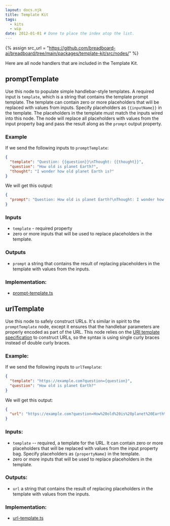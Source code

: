 ```yaml
---
layout: docs.njk
title: Template Kit
tags:
  - kits
  - wip
date: 2012-01-01 # Done to place the index atop the list.
---
```


{% assign src_url = "https://github.com/breadboard-ai/breadboard/tree/main/packages/template-kit/src/nodes/" %}

Here are all node handlers that are included in the Template Kit.

## promptTemplate

Use this node to populate simple handlebar-style templates. A required input is `template`, which is a string that contains the template prompt template. The template can contain zero or more placeholders that will be replaced with values from inputs. Specify placeholders as `{{inputName}}` in the template. The placeholders in the template must match the inputs wired into this node. The node will replace all placeholders with values from the input property bag and pass the result along as the `prompt` output property.

### Example

If we send the following inputs to `promptTemplate`:

```json
{
  "template": "Question: {{question}}\nThought: {{thought}}",
  "question": "How old is planet Earth?",
  "thought": "I wonder how old planet Earth is?"
}
```

We will get this output:

```json
{
  "prompt": "Question: How old is planet Earth?\nThought: I wonder how old planet Earth is?"
}
```

### Inputs

- `template` - required property
- zero or more inputs that will be used to replace placeholders in the template.

### Outputs

- `prompt` a string that contains the result of replacing placeholders in the template with values from the inputs.

### Implementation:

- [prompt-template.ts]({{src_url}}prompt-template.ts)

## urlTemplate

Use this node to safely construct URLs. It's similar in spirit to the `promptTemplate` node, except it ensures that the handlebar parameters are properly encoded as part of the URL. This node relies on the [URI template specification](https://tools.ietf.org/html/rfc6570) to construct URLs, so the syntax is using single curly braces instead of double curly braces.

### Example:

If we send the following inputs to `urlTemplate`:

```json
{
  "template": "https://example.com?question={question}",
  "question": "How old is planet Earth?"
}
```

We will get this output:

```json
{
  "url": "https://example.com?question=How%20old%20is%20planet%20Earth%3F"
}
```

### Inputs:

- `template` -- required, a template for the URL. It can contain zero or more placeholders that will be replaced with values from the input property bag. Specify placeholders as `{propertyName}` in the template.
- zero or more inputs that will be used to replace placeholders in the template.

### Outputs:

- `url` a string that contains the result of replacing placeholders in the template with values from the inputs.

### Implementation:

- [url-template.ts]({{src_url}}url-template.ts)

